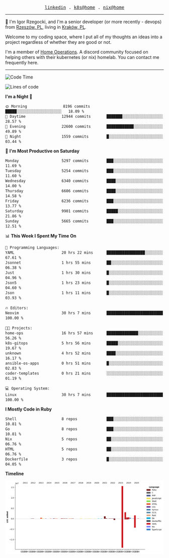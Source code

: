 <p align="center">
  <samp>
    <a href="https://www.linkedin.com/in/ajgon">linkedin</a> .
    <a href="https://github.com/deedee-ops/k8s-gitops">k8s@home</a> .
    <a href="https://github.com/deedee-ops/nixlab">nix@home</a>
  </samp>
</p>

----------------------------------------------------------------

:wave: I'm Igor Rzegocki, and I'm a senior developer (or more recently - devops) from [Rzeszów, PL](https://en.wikipedia.org/wiki/Rzesz%C3%B3w), living in [Kraków, PL](https://en.wikipedia.org/wiki/Krak%C3%B3w).

Welcome to my coding space, where I put all of my thoughts an ideas into a project regardless of whether they are good or not.

I'm a member of [Home Operations](https://discord.gg/home-operations). A discord community focused on helping others with their kubernetes (or nix) homelab. You can contact me frequently here.

----------------------------------------------------------------

<!--START_SECTION:waka-->
![Code Time](http://img.shields.io/badge/Code%20Time-911%20hrs%2052%20mins-blue)

![Lines of code](https://img.shields.io/badge/From%20Hello%20World%20I%27ve%20Written-24.4%20million%20lines%20of%20code-blue)

**I'm a Night 🦉** 

```text
🌞 Morning                8196 commits        █████░░░░░░░░░░░░░░░░░░░░   18.09 % 
🌆 Daytime                12944 commits       ███████░░░░░░░░░░░░░░░░░░   28.57 % 
🌃 Evening                22600 commits       ████████████░░░░░░░░░░░░░   49.89 % 
🌙 Night                  1559 commits        █░░░░░░░░░░░░░░░░░░░░░░░░   03.44 % 
```
📅 **I'm Most Productive on Saturday** 

```text
Monday                   5297 commits        ███░░░░░░░░░░░░░░░░░░░░░░   11.69 % 
Tuesday                  5254 commits        ███░░░░░░░░░░░░░░░░░░░░░░   11.60 % 
Wednesday                6340 commits        ████░░░░░░░░░░░░░░░░░░░░░   14.00 % 
Thursday                 6606 commits        ████░░░░░░░░░░░░░░░░░░░░░   14.58 % 
Friday                   6236 commits        ███░░░░░░░░░░░░░░░░░░░░░░   13.77 % 
Saturday                 9901 commits        █████░░░░░░░░░░░░░░░░░░░░   21.86 % 
Sunday                   5665 commits        ███░░░░░░░░░░░░░░░░░░░░░░   12.51 % 
```


📊 **This Week I Spent My Time On** 

```text
💬 Programming Languages: 
YAML                     20 hrs 22 mins      █████████████████░░░░░░░░   67.61 % 
Jsonnet                  1 hrs 55 mins       ██░░░░░░░░░░░░░░░░░░░░░░░   06.38 % 
Just                     1 hrs 30 mins       █░░░░░░░░░░░░░░░░░░░░░░░░   04.96 % 
Json5                    1 hrs 23 mins       █░░░░░░░░░░░░░░░░░░░░░░░░   04.60 % 
Json                     1 hrs 11 mins       █░░░░░░░░░░░░░░░░░░░░░░░░   03.93 % 

🔥 Editors: 
Neovim                   30 hrs 7 mins       █████████████████████████   100.00 % 

🐱‍💻 Projects: 
home-ops                 16 hrs 57 mins      ██████████████░░░░░░░░░░░   56.26 % 
k8s-gitops               5 hrs 56 mins       █████░░░░░░░░░░░░░░░░░░░░   19.67 % 
unknown                  4 hrs 52 mins       ████░░░░░░░░░░░░░░░░░░░░░   16.17 % 
ansible-os-apps          0 hrs 51 mins       █░░░░░░░░░░░░░░░░░░░░░░░░   02.83 % 
coder-templates          0 hrs 21 mins       ░░░░░░░░░░░░░░░░░░░░░░░░░   01.19 % 

💻 Operating System: 
Linux                    30 hrs 7 mins       █████████████████████████   100.00 % 
```

**I Mostly Code in Ruby** 

```text
Shell                    8 repos             ███░░░░░░░░░░░░░░░░░░░░░░   10.81 % 
Go                       8 repos             ███░░░░░░░░░░░░░░░░░░░░░░   10.81 % 
Nix                      5 repos             ██░░░░░░░░░░░░░░░░░░░░░░░   06.76 % 
HTML                     5 repos             ██░░░░░░░░░░░░░░░░░░░░░░░   06.76 % 
Dockerfile               3 repos             █░░░░░░░░░░░░░░░░░░░░░░░░   04.05 % 
```



**Timeline**

![Lines of Code chart](https://raw.githubusercontent.com/ajgon/ajgon/master/assets/bar_graph.png)


<!--END_SECTION:waka-->
